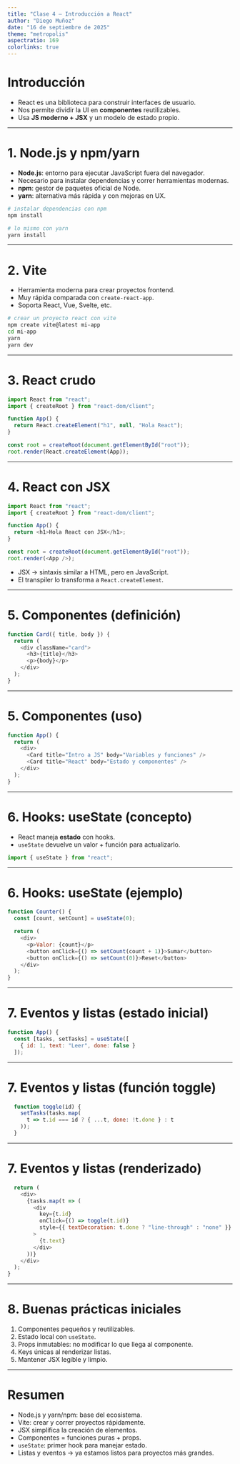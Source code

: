 ```yaml
---
title: "Clase 4 — Introducción a React"
author: "Diego Muñoz"
date: "16 de septiembre de 2025"
theme: "metropolis"
aspectratio: 169
colorlinks: true
---
```


# Introducción

- React es una biblioteca para construir interfaces de usuario.  
- Nos permite dividir la UI en **componentes** reutilizables.  
- Usa **JS moderno + JSX** y un modelo de estado propio.

---

# 1. Node.js y npm/yarn

- **Node.js**: entorno para ejecutar JavaScript fuera del navegador.  
- Necesario para instalar dependencias y correr herramientas modernas.  
- **npm**: gestor de paquetes oficial de Node.  
- **yarn**: alternativa más rápida y con mejoras en UX.  

```bash
# instalar dependencias con npm
npm install

# lo mismo con yarn
yarn install
````

---

# 2. Vite

* Herramienta moderna para crear proyectos frontend.
* Muy rápida comparada con `create-react-app`.
* Soporta React, Vue, Svelte, etc.

```bash
# crear un proyecto react con vite
npm create vite@latest mi-app
cd mi-app
yarn
yarn dev
```

---

# 3. React crudo

```js
import React from "react";
import { createRoot } from "react-dom/client";

function App() {
  return React.createElement("h1", null, "Hola React");
}

const root = createRoot(document.getElementById("root"));
root.render(React.createElement(App));
```

---

# 4. React con JSX

```js
import React from "react";
import { createRoot } from "react-dom/client";

function App() {
  return <h1>Hola React con JSX</h1>;
}

const root = createRoot(document.getElementById("root"));
root.render(<App />);
```

* JSX → sintaxis similar a HTML, pero en JavaScript.
* El transpiler lo transforma a `React.createElement`.

---

# 5. Componentes (definición)

```js
function Card({ title, body }) {
  return (
    <div className="card">
      <h3>{title}</h3>
      <p>{body}</p>
    </div>
  );
}
```

---

# 5. Componentes (uso)

```js
function App() {
  return (
    <div>
      <Card title="Intro a JS" body="Variables y funciones" />
      <Card title="React" body="Estado y componentes" />
    </div>
  );
}
```

---

# 6. Hooks: useState (concepto)

* React maneja **estado** con hooks.
* `useState` devuelve un valor + función para actualizarlo.

```js
import { useState } from "react";
```

---

# 6. Hooks: useState (ejemplo)

```js
function Counter() {
  const [count, setCount] = useState(0);

  return (
    <div>
      <p>Valor: {count}</p>
      <button onClick={() => setCount(count + 1)}>Sumar</button>
      <button onClick={() => setCount(0)}>Reset</button>
    </div>
  );
}
```

---

# 7. Eventos y listas (estado inicial)

```js
function App() {
  const [tasks, setTasks] = useState([
    { id: 1, text: "Leer", done: false }
  ]);
```

---

# 7. Eventos y listas (función toggle)

```js
  function toggle(id) {
    setTasks(tasks.map(
      t => t.id === id ? { ...t, done: !t.done } : t
    ));
  }
```

---

# 7. Eventos y listas (renderizado)

```js
  return (
    <div>
      {tasks.map(t => (
        <div
          key={t.id}
          onClick={() => toggle(t.id)}
          style={{ textDecoration: t.done ? "line-through" : "none" }}
        >
          {t.text}
        </div>
      ))}
    </div>
  );
}
```

---

# 8. Buenas prácticas iniciales

1. Componentes pequeños y reutilizables.
2. Estado local con `useState`.
3. Props inmutables: no modificar lo que llega al componente.
4. Keys únicas al renderizar listas.
5. Mantener JSX legible y limpio.

---

# Resumen

* Node.js y yarn/npm: base del ecosistema.
* Vite: crear y correr proyectos rápidamente.
* JSX simplifica la creación de elementos.
* Componentes = funciones puras + props.
* `useState`: primer hook para manejar estado.
* Listas y eventos → ya estamos listos para proyectos más grandes.
